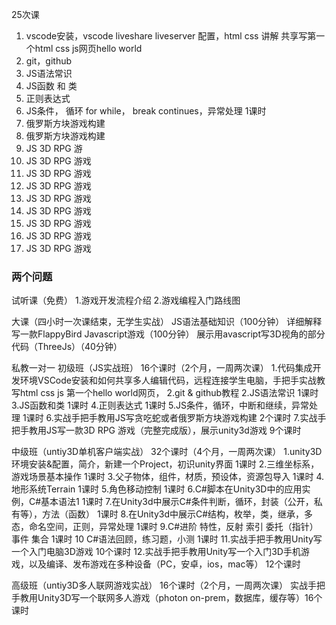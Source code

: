 25次课

1. vscode安装，vscode liveshare liveserver 配置，html css 讲解 共享写第一个html css js网页hello world
2. git，github
3. JS语法常识
4. JS函数 和 类
5. 正则表达式 
6. JS条件， 循环 for while， break continues，异常处理 1课时
7. 俄罗斯方块游戏构建
8. 俄罗斯方块游戏构建
9. JS 3D RPG 游
10. JS 3D RPG 游戏
11. JS 3D RPG 游戏
12. JS 3D RPG 游戏
13. JS 3D RPG 游戏
14. JS 3D RPG 游戏
15. JS 3D RPG 游戏
16. JS 3D RPG 游戏
17. JS 3D RPG 游戏 

### 两个问题

试听课（免费）
1.游戏开发流程介绍
2.游戏编程入门路线图


大课（四小时一次课结束，无学生实战）
JS语法基础知识（100分钟）
详细解释写一款FlappyBird Javascript游戏（100分钟）
展示用avascript写3D视角的部分代码（ThreeJs）（40分钟）

私教一对一
初级班（JS实战班） 16个课时（2个月，一周两次课）
1.代码集成开发环境VSCode安装和如何共享多人编辑代码，远程连接学生电脑，手把手实战教写html css js 第一个hello world网页，
2.git & github教程 
2.JS语法常识 1课时
3.JS函数和类 1课时
4.正则表达式 1课时
5.JS条件，循环，中断和继续，异常处理 1课时
6.实战手把手教用JS写贪吃蛇或者俄罗斯方块游戏构建 2个课时
7.实战手把手教用JS写一款3D RPG 游戏（完整完成版），展示unity3d游戏 9个课时

中级班（untiy3D单机客户端实战） 32个课时（4个月，一周两次课）
1.unity3D环境安装&配置，简介，新建一个Project，初识unity界面 1课时
2.三维坐标系，游戏场景基本操作 1课时
3.父子物体，组件，材质，预设体，资源包导入 1课时
4.地形系统Terrain 1课时
5.角色移动控制 1课时
6.C#脚本在Unity3D中的应用实例，C#基本语法1 1课时
7.在Unity3d中展示C#条件判断，循环，封装（公开，私有等），方法（函数） 1课时
8.在Unity3d中展示C#结构，枚举，类，继承，多态，命名空间，正则，异常处理 1课时
9.C#进阶 特性，反射 索引 委托（指针） 事件 集合 1课时
10 C#语法回顾，练习题，小测 1课时
11.实战手把手教用Unity写一个入门电脑3D游戏 10个课时
12.实战手把手教用Unity写一个入门3D手机游戏，以及编译、发布游戏在多种设备（PC，安卓，ios，mac等） 12个课时

高级班（untiy3D多人联网游戏实战） 16个课时（2个月，一周两次课）
实战手把手教用Unity3D写一个联网多人游戏（photon on-prem，数据库，缓存等）16个课时